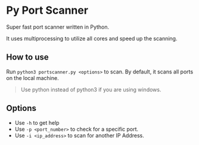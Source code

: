 # Py Port Scanner
Super fast port scanner written in Python.

It uses multiprocessing to utilize all cores and speed up the scanning.

## How to use
Run `python3 portscanner.py <options>` to scan. By default, it scans all ports on the local machine.
> Use python instead of python3 if you are using windows.

## Options
- Use `-h` to get help
- Use `-p <port_number>` to check for a specific port.
- Use `-i <ip_address>` to scan for another IP Address.
